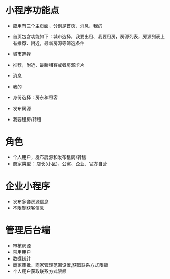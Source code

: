 # 小程序功能点
- 应用有三个主页面，分别是首页、消息、我的
- 首页包含功能如下：城市选择，我要出租、我要租房，房源列表，房源列表上有推荐、附近，最新房源等筛选条件

- 城市选择
- 推荐，附近、最新租客或者房源卡片
- 消息
- 我的
- 身份选择：房东和租客
- 发布房源
- 我要租房/转租

# 角色
- 个人用户，发布房源和发布租房/转租
- 商家类型： 店长(小区)、公寓、企业、官方自营
# 企业小程序
- 发布多套房源信息
- 不限制获客信息


# 管理后台端
- 审核房源
- 禁用用户
- 数据统计
- 商家审批、商家管理范围设置,获取联系方式限额
- 个人用户获取联系方式限额